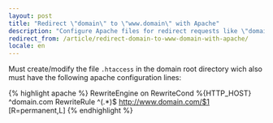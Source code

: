 ```yaml
---
layout: post
title: "Redirect \"domain\" to \"www.domain\" with Apache"
description: "Configure Apache files for redirect requests like \"domain\" to \"www.domain\""
redirect_from: /article/redirect-domain-to-www-domain-with-apache/
locale: en
---
```


Must create/modify the file `.htaccess` in the domain root directory wich also must have the following apache configuration lines:

{% highlight apache %}
RewriteEngine on
RewriteCond %{HTTP_HOST} ^domain\.com
RewriteRule ^(.*)$ http://www.domain.com/$1 [R=permanent,L]
{% endhighlight %}
